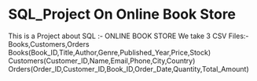 # SQL_Project On Online Book Store
This is a Project about SQL :- ONLINE BOOK STORE
We take 3 CSV Files:- Books,Customers,Orders
Books(Book_ID,Title,Author,Genre,Published_Year,Price,Stock)
Customers(Customer_ID,Name,Email,Phone,City,Country)
Orders(Order_ID,Customer_ID,Book_ID,Order_Date,Quantity,Total_Amount)

